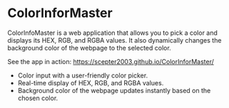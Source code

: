 # ColorInforMaster
ColorInfoMaster is a web application that allows you to pick a color and displays its HEX, RGB, and RGBA values. 
It also dynamically changes the background color of the webpage to the selected color.

See the app in action: https://scepter2003.github.io/ColorInforMaster/

- Color input with a user-friendly color picker.
- Real-time display of HEX, RGB, and RGBA values.
- Background color of the webpage updates instantly based on the chosen color.
